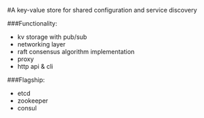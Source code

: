 #A key-value store for shared configuration and service discovery

###Functionality:
- kv storage with pub/sub
- networking layer
- raft consensus algorithm implementation
- proxy
- http api & cli

###Flagship:
- etcd
- zookeeper
- consul
